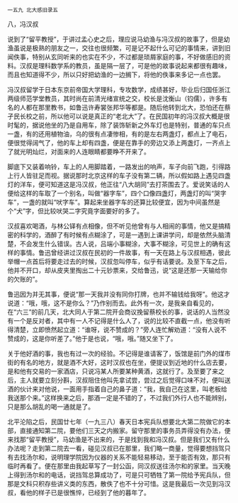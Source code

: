     一五九 北大感旧录五 

   八，冯汉叔

   说到了“留平教授”，于讲过孟心史之后，理应说马幼渔与冯汉叔的故事了，但是幼渔虽说是极熟的朋友之一，交往也很频繁，可是记不起什么可记的事情来，讲到旧闻佚事，特别从玄同听来的也实在不少，不过都是琐屑家庭的事，不好做感旧的资料。汉叔是理科数学系的教员，虽是隔一层了，可是他的故事说起来都很有趣味，而且也知道得不少，所以只好把幼渔的一边搁下，将他的佚事来多记一点也罢。

   冯汉叔留学于日本东京前帝国大学理科，专攻数学，成绩甚好，毕业后归国任浙江两级师范学堂教员，其时尚在前清光绪宣统之交，校长是沈衡山（钧儒），许多有名的人都在那里教书，如鲁迅许寿裳张邦华等都是。随后他转到北大，恐怕还在蔡孑民长校之前，所以他可以说是真正的“老北大”了。在民国初年的冯汉叔大概是很时髦的，据说他坐的乃是自用车，除了装饰斩新之外车灯也是特别，普通的车只点一盏，有的还用植物油，乌的很有点凄惨相，有的是左右两盏灯，都点上了电石，便很觉得阔气了，他的车上却有四盏，便是在靠手的旁边又添上两盏灯，一齐点上了就光明灿烂，对面来的人连眼睛都要睁不开来了。

   脚底下又装着响铃，车上的人用脚踏着，一路发出的响声，车子向前飞跑，引得路上行人皆驻足而视。据说那时北京这样的车子没有第二辆，所以假如路上遇见四盏灯的洋车，便可知道这是冯汉叔，他正往“八大胡同”去打茶围去了。爱说笑话的人便给这样的车取了一个别名，叫做“器字车”，四个口像四盏灯，两盏灯的叫“哭字车”，一盏的就叫“吠字车”。算起来坐器字车的还算比较便宜，因为中间虽然是个“犬”字，但比较吠哭二字究竟字面要好的多了。

   汉叔喜欢喝酒，与林公铎有点相像，但不听见他曾有与人相闹的事情，他又是搞精密的科学的，酒醉了有时候有点糊涂了，可是一遇到上课讲学问，却是依然头脑清楚，不会发生什么错误。古人说，吕端小事糊涂，大事不糊涂，可见世上的确有这样的事情。鲁迅曾经讲过汉叔在民初的一件故事，有一天在路上与汉叔相遇，彼此举帽一点首后将要走过去的时候，汉叔忽叫停车，似乎有话要说。及至下车之后，他并不开口，却从皮夹里掏出二十元钞票来，交给鲁迅，说“这是还那一天输给你的欠账的”。

   鲁迅因为并无其事，便说“那一天我并没有同你打牌，也并不输钱给我呀”。他这才说道：“哦，哦，这不是你么？”乃作别而去。此外有一次，是我亲自看见的，在“六三”的前几天，北大同人于第二院开会商议挽留蔡校长的事，说话的人当然没有一个是反对者，其中有一人不记得是什么人了，说的比较不直截一点，他没有听得清楚，立即愤然起立道：“谁呀，说不赞成的？”旁人连忙解劝道：“没有人说不赞成的，这是你听差了。”他于是也说，“哦，哦。”随又坐下了。

   关于他好酒的事，我也有过一次的经验。不记得是谁请客了，饭馆是前门外的煤市街的有名的地方，就是酒不大好，这时汉叔也在坐，便提议到近地的什么店去要，是和他有交易的一家酒店，只说冯某人所要某种黄酒，这就行了。及至要了来之后，主人就要立刻分斟，汉叔阻住他叫先拿试尝，尝过之后觉得口味不对，便叫送酒的伙计来对他说，一面用手指着自己的鼻子道：“我，我自己在这里，叫老板给我送那个来。”这样换来之后，那酒一定是不错的了，不过我们外行人也不能辨别，只是那么胡乱的喝一通就是了。

   北平沦陷之后，民国廿七年（一九三八）春天日本宪兵队想要北大第二院做它的本部，直接通知第二院，要他们三天之内搬家。留守那里的事务员弄得没有办法，便来找那“留平教授”，马幼渔是不出来的，于是找到我和冯汉叔。但是我们又有什么办法呢？走到第二院去一看，碰见汉叔已在那里，我们略一商量，觉得要想挡驾只有去找汤尔和，说明理学院因为仪器的关系不能轻易移动，至于能否有效，那只有临时再看了。便在那里由我起草写了一封公函，同汉叔送往汤尔和的家里。当天晚上得到汤尔和的电话，说挡驾总算成功了，可是只可牺牲了第一院给予宪兵队，但那是文科只积存些讲义类的东西，散佚了也不十分可惜。这是我最后一次见到冯汉叔，看他的样子已是很憔悴，已经到了他的暮年了。

